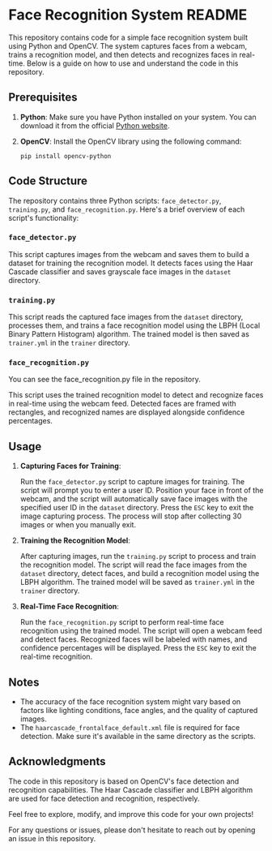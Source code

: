 # Face Recognition System README

This repository contains code for a simple face recognition system built using Python and OpenCV. The system captures faces from a webcam, trains a recognition model, and then detects and recognizes faces in real-time. Below is a guide on how to use and understand the code in this repository.

## Prerequisites

1. **Python**: Make sure you have Python installed on your system. You can download it from the official [Python website](https://www.python.org/downloads/).

2. **OpenCV**: Install the OpenCV library using the following command:
   ```
   pip install opencv-python
   ```

## Code Structure

The repository contains three Python scripts: `face_detector.py`, `training.py`, and `face_recognition.py`. Here's a brief overview of each script's functionality:

### `face_detector.py`

This script captures images from the webcam and saves them to build a dataset for training the recognition model. It detects faces using the Haar Cascade classifier and saves grayscale face images in the `dataset` directory.

### `training.py`

This script reads the captured face images from the `dataset` directory, processes them, and trains a face recognition model using the LBPH (Local Binary Pattern Histogram) algorithm. The trained model is then saved as `trainer.yml` in the `trainer` directory.

### `face_recognition.py`
You can see the face_recognition.py file in the repository.

This script uses the trained recognition model to detect and recognize faces in real-time using the webcam feed. Detected faces are framed with rectangles, and recognized names are displayed alongside confidence percentages.

## Usage

1. **Capturing Faces for Training**:

   Run the `face_detector.py` script to capture images for training. The script will prompt you to enter a user ID. Position your face in front of the webcam, and the script will automatically save face images with the specified user ID in the `dataset` directory. Press the `ESC` key to exit the image capturing process. The process will stop after collecting 30 images or when you manually exit.

2. **Training the Recognition Model**:

   After capturing images, run the `training.py` script to process and train the recognition model. The script will read the face images from the `dataset` directory, detect faces, and build a recognition model using the LBPH algorithm. The trained model will be saved as `trainer.yml` in the `trainer` directory.

3. **Real-Time Face Recognition**:

   Run the `face_recognition.py` script to perform real-time face recognition using the trained model. The script will open a webcam feed and detect faces. Recognized faces will be labeled with names, and confidence percentages will be displayed. Press the `ESC` key to exit the real-time recognition.

## Notes

- The accuracy of the face recognition system might vary based on factors like lighting conditions, face angles, and the quality of captured images.
- The `haarcascade_frontalface_default.xml` file is required for face detection. Make sure it's available in the same directory as the scripts.

## Acknowledgments

The code in this repository is based on OpenCV's face detection and recognition capabilities. The Haar Cascade classifier and LBPH algorithm are used for face detection and recognition, respectively.

Feel free to explore, modify, and improve this code for your own projects!

For any questions or issues, please don't hesitate to reach out by opening an issue in this repository.

